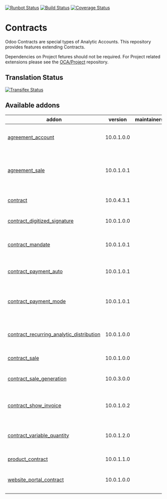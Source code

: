 [![Runbot Status](https://runbot.odoo-community.org/runbot/badge/flat/110/10.0.svg)](https://runbot.odoo-community.org/runbot/repo/github-com-oca-contract-110)
[![Build Status](https://travis-ci.org/OCA/contract.svg?branch=10.0)](https://travis-ci.org/OCA/contract)
[![Coverage Status](https://coveralls.io/repos/OCA/contract/badge.svg?branch=10.0)](https://coveralls.io/r/OCA/contract?branch=10.0)

# Contracts

Odoo Contracts are special types of Analytic Accounts.
This repository provides features extending Contracts.

Dependencies on Project fetures should not be required.
For Project related extensions please see the
[OCA/Project](https://github.com/OCA/project) repository.


## Translation Status
[![Transifex Status](https://www.transifex.com/projects/p/OCA-contract-10-0/chart/image_png)](https://www.transifex.com/projects/p/OCA-contract-10-0)

[//]: # (addons)

Available addons
----------------
addon | version | maintainers | summary
--- | --- | --- | ---
[agreement_account](agreement_account/) | 10.0.1.0.0 |  | Adds an agreement object linked to an invoice
[agreement_sale](agreement_sale/) | 10.0.1.0.1 |  | Link an agreement to a sale order and copy to invoice
[contract](contract/) | 10.0.4.3.1 |  | Contracts Management - Recurring
[contract_digitized_signature](contract_digitized_signature/) | 10.0.1.0.0 |  | Contract Digitized Signature
[contract_mandate](contract_mandate/) | 10.0.1.0.1 |  | Mandate in contracts and their invoices
[contract_payment_auto](contract_payment_auto/) | 10.0.1.0.1 |  | Adds automatic payments to contracts.
[contract_payment_mode](contract_payment_mode/) | 10.0.1.0.1 |  | Payment mode in contracts and their invoices
[contract_recurring_analytic_distribution](contract_recurring_analytic_distribution/) | 10.0.1.0.0 |  | Analytic plans on contracts recurring invoices
[contract_sale](contract_sale/) | 10.0.1.0.0 |  | Contract from Sale
[contract_sale_generation](contract_sale_generation/) | 10.0.3.0.0 |  | Contracts Management - Recurring Sales
[contract_show_invoice](contract_show_invoice/) | 10.0.1.0.2 |  | Button in contracts to show their invoices
[contract_variable_quantity](contract_variable_quantity/) | 10.0.1.2.0 |  | Variable quantity in contract recurrent invoicing
[product_contract](product_contract/) | 10.0.1.1.0 |  | Product Contract
[website_portal_contract](website_portal_contract/) | 10.0.1.0.0 |  | Extends website portal with contracts.

[//]: # (end addons)

